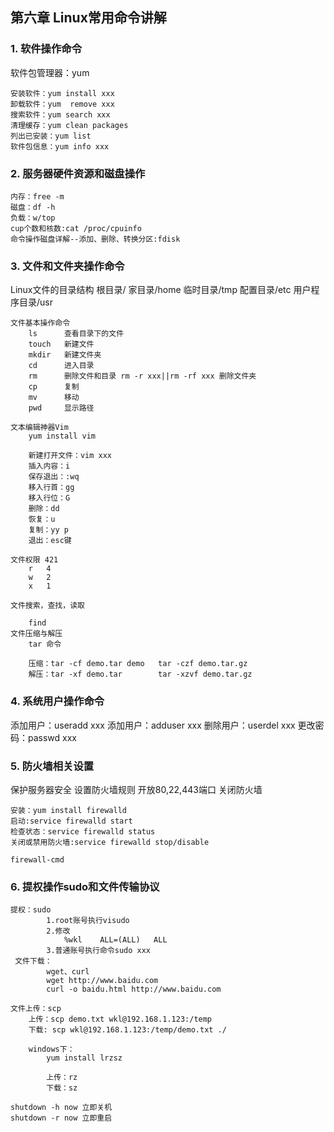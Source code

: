 ## 第六章 Linux常用命令讲解

### 1. 软件操作命令

软件包管理器：yum

    安装软件：yum install xxx
    卸载软件：yum  remove xxx
    搜索软件：yum search xxx
    清理缓存：yum clean packages
    列出已安装：yum list
    软件包信息：yum info xxx

### 2. 服务器硬件资源和磁盘操作

    内存：free -m
    磁盘：df -h
    负载：w/top
    cup个数和核数:cat /proc/cpuinfo
    命令操作磁盘详解--添加、删除、转换分区:fdisk

### 3. 文件和文件夹操作命令

Linux文件的目录结构
        根目录/
        家目录/home
        临时目录/tmp
        配置目录/etc
        用户程序目录/usr

    文件基本操作命令
        ls      查看目录下的文件
        touch   新建文件
        mkdir   新建文件夹
        cd      进入目录
        rm      删除文件和目录 rm -r xxx||rm -rf xxx 删除文件夹
        cp      复制
        mv      移动
        pwd     显示路径
    
    文本编辑神器Vim
        yum install vim
    
        新建打开文件：vim xxx
        插入内容：i
        保存退出：:wq
        移入行首：gg
        移入行位：G
        删除：dd
        恢复：u
        复制：yy p
        退出：esc键
    
    文件权限 421
        r   4
        w   2
        x   1
    
    文件搜索，查找，读取
    
        find
    文件压缩与解压
        tar 命令
    
        压缩：tar -cf demo.tar demo   tar -czf demo.tar.gz
        解压：tar -xf demo.tar        tar -xzvf demo.tar.gz
### 4. 系统用户操作命令

添加用户：useradd xxx
添加用户：adduser xxx
删除用户：userdel xxx
更改密码：passwd xxx

### 5. 防火墙相关设置

保护服务器安全
设置防火墙规则
     开放80,22,443端口
关闭防火墙

    安装：yum install firewalld
    启动:service firewalld start
    检查状态：service firewalld status
    关闭或禁用防火墙:service firewalld stop/disable
    
    firewall-cmd

### 6. 提权操作sudo和文件传输协议



    提权：sudo
            1.root账号执行visudo
            2.修改
                %wkl    ALL=(ALL)   ALL
            3.普通账号执行命令sudo xxx
     文件下载：
            wget、curl   
            wget http://www.baidu.com
            curl -o baidu.html http://www.baidu.com
    
    文件上传：scp
        上传：scp demo.txt wkl@192.168.1.123:/temp
        下载: scp wkl@192.168.1.123:/temp/demo.txt ./
    
        windows下：
            yum install lrzsz
    
            上传：rz
            下载：sz
    
    shutdown -h now 立即关机
    shutdown -r now 立即重启
